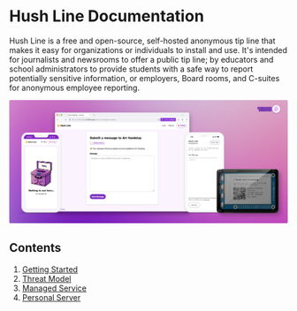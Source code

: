 # Hush Line Documentation

Hush Line is a free and open-source, self-hosted anonymous tip line that makes it easy for organizations or individuals to install and use. It's intended for journalists and newsrooms to offer a public tip line; by educators and school administrators to provide students with a safe way to report potentially sensitive information, or employers, Board rooms, and C-suites for anonymous employee reporting.

<img src="img/family.cover.png">

## Contents

1. [Getting Started](https://github.com/scidsg/hushline/blob/main/docs/getting-started.md)
2. [Threat Model](https://github.com/scidsg/hushline/blob/main/docs/threat-model.md)
3. [Managed Service](https://github.com/scidsg/hushline/blob/main/docs/managed-service.md)
4. [Personal Server](https://github.com/scidsg/hushline/blob/main/docs/personal-server.md)

